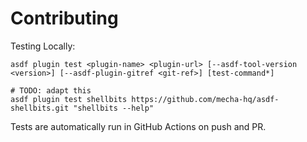 # Contributing

Testing Locally:

```shell
asdf plugin test <plugin-name> <plugin-url> [--asdf-tool-version <version>] [--asdf-plugin-gitref <git-ref>] [test-command*]

# TODO: adapt this
asdf plugin test shellbits https://github.com/mecha-hq/asdf-shellbits.git "shellbits --help"
```

Tests are automatically run in GitHub Actions on push and PR.
